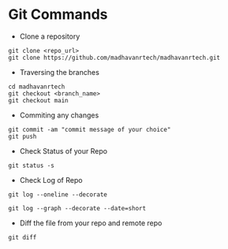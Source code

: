 # Git Commands

- Clone a repository

```
git clone <repo_url>
git clone https://github.com/madhavanrtech/madhavanrtech.git
```

- Traversing the branches

```
cd madhavanrtech
git checkout <branch_name>
git checkout main
```

- Commiting any changes

```
git commit -am "commit message of your choice"
git push
```

- Check Status of your Repo

```
git status -s
```

- Check Log of Repo

```
git log --oneline --decorate

git log --graph --decorate --date=short
```

- Diff the file from your repo and remote repo

```
git diff
```